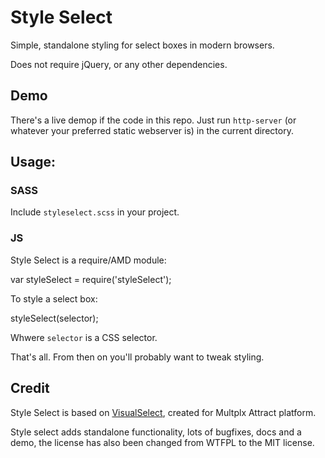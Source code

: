 # Style Select

Simple, standalone styling for select boxes in modern browsers.

Does not require jQuery, or any other dependencies.

## Demo

There's a live demop if the code in this repo. Just run `http-server` (or whatever your preferred static webserver is) in the current directory.

## Usage:

### SASS

Include `styleselect.scss` in your project.

### JS

Style Select is a require/AMD module:

  var styleSelect = require('styleSelect');

To style a select box:

  styleSelect(selector);

Whwere `selector` is a CSS selector.

That's all. From then on you'll probably want to tweak styling.

## Credit

Style Select is based on [VisualSelect](https://github.com/LeslieOA/VisualSelect), created for Multplx Attract platform.

Style select adds standalone functionality, lots of bugfixes, docs and a demo, the license has also been changed from WTFPL to the MIT license.